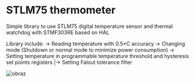 # STLM75 thermometer
 Simple library to use STLM75 digital temperature sensor and thermal watchdog with STMF303RE based on HAL 


 Library include:
 -> Reading temperature with 0.5*C accuracy
 -> Changing mode (Shutdown or normal mode to minimize power consumption)
 -> Setting temperature in programmable temperature threshold and hysteresis set points registers
   |-> Setting Falout tolerance filter  



 ![obraz](https://user-images.githubusercontent.com/91023802/203994854-d79eb119-d52f-4f07-a037-cbd78640038c.png)

